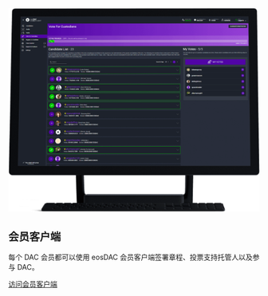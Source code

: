 ![会员客户端](/assets/tools/member-client.png)

会员客户端
---

每个 DAC 会员都可以使用 eosDAC 会员客户端签署章程、投票支持托管人以及参与 DAC。

[访问会员客户端](https://members.eosdac.io)
